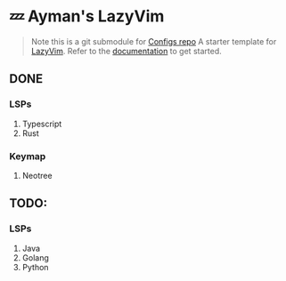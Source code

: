 # 💤 Ayman's LazyVim
> Note this is a git submodule for [Configs repo](https://github.com/aymanapatel/configs/tree/main/ides)
A starter template for [LazyVim](https://github.com/LazyVim/LazyVim).
Refer to the [documentation](https://lazyvim.github.io/installation) to get started.



## DONE


### LSPs

1. Typescript
2. Rust


### Keymap

1. Neotree


## TODO:

### LSPs


1. Java
2. Golang
3. Python


